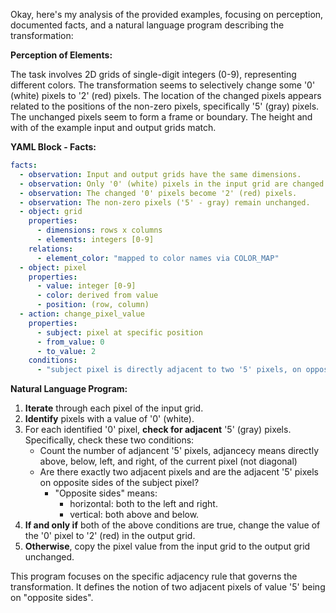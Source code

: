 Okay, here's my analysis of the provided examples, focusing on perception, documented facts, and a natural language program describing the transformation:

**Perception of Elements:**

The task involves 2D grids of single-digit integers (0-9), representing different colors. The transformation seems to selectively change some '0' (white) pixels to '2' (red) pixels. The location of the changed pixels appears related to the positions of the non-zero pixels, specifically '5' (gray) pixels. The unchanged pixels seem to form a frame or boundary. The height and with of the example input and output grids match.

**YAML Block - Facts:**


```yaml
facts:
  - observation: Input and output grids have the same dimensions.
  - observation: Only '0' (white) pixels in the input grid are changed.
  - observation: The changed '0' pixels become '2' (red) pixels.
  - observation: The non-zero pixels ('5' - gray) remain unchanged.
  - object: grid
    properties:
      - dimensions: rows x columns
      - elements: integers [0-9]
    relations:
      - element_color: "mapped to color names via COLOR_MAP"
  - object: pixel
    properties:
      - value: integer [0-9]
      - color: derived from value
      - position: (row, column)
  - action: change_pixel_value
    properties:
      - subject: pixel at specific position
      - from_value: 0
      - to_value: 2
    conditions:
      - "subject pixel is directly adjacent to two '5' pixels, on opposite sides."
```


**Natural Language Program:**

1.  **Iterate** through each pixel of the input grid.
2.  **Identify** pixels with a value of '0' (white).
3.  For each identified '0' pixel, **check for adjacent** '5' (gray) pixels. Specifically, check these two conditions:
    *   Count the number of adjancent '5' pixels, adjancecy means directly above, below, left, and right, of the current pixel (not diagonal)
    *   Are there exactly two adjacent pixels and are the adjacent '5' pixels on opposite sides of the subject pixel?
        * "Opposite sides" means:
          *   horizontal: both to the left and right.
          *   vertical: both above and below.
4. **If and only if** both of the above conditions are true, change the value of the '0' pixel to '2' (red) in the output grid.
5.  **Otherwise**, copy the pixel value from the input grid to the output grid unchanged.

This program focuses on the specific adjacency rule that governs the transformation. It defines the notion of two adjacent pixels of value '5' being on "opposite sides".
